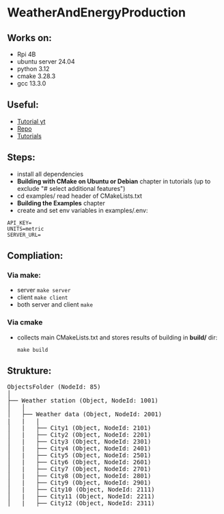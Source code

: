 # WeatherAndEnergyProduction

## Works on:
- Rpi 4B
- ubuntu server 24.04
- python 3.12
- cmake 3.28.3
- gcc 13.3.0

## Useful:
- [Tutorial yt](https://www.youtube.com/watch?v=pKyJg1_pk1w)
- [Repo](https://github.com/open62541/open62541)
- [Tutorials](https://www.open62541.org/doc/v1.4.10/toc.html)

## Steps:
- install all dependencies
- **Building with CMake on Ubuntu or Debian** chapter in tutorials (up to exclude "# select additional features")
- cd examples/ read header of CMakeLists.txt
- **Building the Examples** chapter
- create and set env variables in examples/.env:

```
API_KEY=
UNITS=metric
SERVER_URL=
```

## Compliation:
### Via make:
- server `make server`
- client `make client`
- both server and client `make` 

### Via cmake
- collects main CMakeLists.txt and stores results of building in **build/** dir:
    ```
    make build
    ```

## Strukture:
<pre>
ObjectsFolder (NodeId: 85)
│
├── Weather station (Object, NodeId: 1001)
│   │
│   ├── Weather data (Object, NodeId: 2001)
|   |   |
│   |   ├── City1 (Object, NodeId: 2101)
│   |   ├── City2 (Object, NodeId: 2201)
│   |   ├── City3 (Object, NodeId: 2301)
│   |   ├── City4 (Object, NodeId: 2401)
│   |   ├── City5 (Object, NodeId: 2501)
│   |   ├── City6 (Object, NodeId: 2601)
│   |   ├── City7 (Object, NodeId: 2701)
│   |   ├── City8 (Object, NodeId: 2801)
│   |   ├── City9 (Object, NodeId: 2901)
│   |   ├── City10 (Object, NodeId: 2111)
│   |   ├── City11 (Object, NodeId: 2211)
│   |   ├── City12 (Object, NodeId: 2311)
</pre>